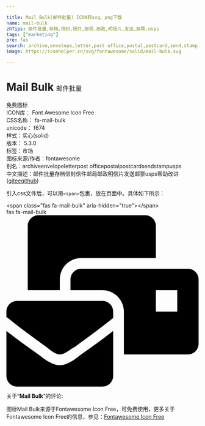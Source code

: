 ```yaml
---

title: Mail Bulk(邮件批量) ICON转svg、png下载
name: mail-bulk
zhTips: 邮件批量,存档,信封,信件,邮局,邮政,明信片,发送,邮票,usps
tags: ["marketing"]
pre: fas
search: archive,envelope,letter,post office,postal,postcard,send,stamp,usps
image: https://iconhelper.cn/svg/fontawesome/solid/mail-bulk.svg

---
```


# Mail Bulk  <small style="font-size: 60%;font-weight: 100">邮件批量</small>


<div class="detail-page">
<p>
<span><span class="badge-success badge">免费图标</span> </span>
<br/>
<span>
ICON库：
<span class="badge-secondary badge">Font Awesome Icon Free</span> 
</span>
<br/>
<span>
CSS名称：
<span class="badge-secondary badge">fa-mail-bulk</span> 
</span>
<br/>
<span>
unicode：
<span class="badge-secondary badge">f674</span> 
<copy-btn content='f674' btn-title=""></copy-btn>
<copy-btn :content='String.fromCodePoint(parseInt("f674", 16))' btn-title="复制U"></copy-btn>
</span><br/><span>样式：<span class="badge-light badge">实心(solid)</span></span>
<br/>
<span>
版本：
<span class="badge-secondary badge">5.3.0</span> 
</span><br/><span>标签：<span class="badge-light badge"><router-link to="/tags/marketing.html">市场</router-link></span></span>
<br/>
<span>图标来源/作者：<span class="badge-light badge">fontawesome</span></span> 
<br/>
<span>别名：<span class="badge-light badge">archive</span><span class="badge-light badge">envelope</span><span class="badge-light badge">letter</span><span class="badge-light badge">post office</span><span class="badge-light badge">postal</span><span class="badge-light badge">postcard</span><span class="badge-light badge">send</span><span class="badge-light badge">stamp</span><span class="badge-light badge">usps</span></span><br/><span class="zh-detail">中文描述：<span class="badge-primary badge">邮件批量</span><span class="badge-primary badge">存档</span><span class="badge-primary badge">信封</span><span class="badge-primary badge">信件</span><span class="badge-primary badge">邮局</span><span class="badge-primary badge">邮政</span><span class="badge-primary badge">明信片</span><span class="badge-primary badge">发送</span><span class="badge-primary badge">邮票</span><span class="badge-primary badge">usps</span><span class="help-link"><span>帮助改进</span>(<a href="https://gitee.com/liuwave/icon-helper/edit/master/json/fontawesome/solid/mail-bulk.json" target="_blank" rel="noopener noreferrer">gitee</a><a href="https://github.com/liuwave/icon-helper/edit/master/json/fontawesome/solid/mail-bulk.json" target="_blank" rel="noopener noreferrer">github</a></span>)</span><br/>
</p>
</div>
<div class="alert alert-dark">
  <i class="fas fa-mail-bulk fa-xs"></i>
  <i class="fas fa-mail-bulk fa-sm"></i>
  <i class="fas fa-mail-bulk fa-lg"></i>
  <i class="fas fa-mail-bulk fa-2x"></i>
  <i class="fas fa-mail-bulk fa-3x"></i>
  <i class="fas fa-mail-bulk fa-5x"></i>
  <i class="fas fa-mail-bulk fa-7x"></i>
</div>
<div>
  <p>引入css文件后，可以用<code>&lt;span&gt;</code>包裹，放在页面中。具体如下所示：    
  </p>
  <div class="alert alert-primary" style="font-size: 14px">
    &lt;span class="fas fa-mail-bulk" aria-hidden="true"&gt;&lt;/span&gt;
    <copy-btn content='<span class="fas fa-mail-bulk" aria-hidden="true"></span>'></copy-btn>
  </div>
  <div class="alert alert-secondary">
    <i class="fas fa-mail-bulk"
    style="font-size: 24px"
    aria-hidden="true"></i> fas fa-mail-bulk
    <copy-btn content="fas fa-mail-bulk" btn-title="复制图标名称"></copy-btn>
  </div>
</div>
<div id="svg" class="svg-wrap">
<svg xmlns="http://www.w3.org/2000/svg" viewBox="0 0 576 512"><path d="M160 448c-25.6 0-51.2-22.4-64-32-64-44.8-83.2-60.8-96-70.4V480c0 17.67 14.33 32 32 32h256c17.67 0 32-14.33 32-32V345.6c-12.8 9.6-32 25.6-96 70.4-12.8 9.6-38.4 32-64 32zm128-192H32c-17.67 0-32 14.33-32 32v16c25.6 19.2 22.4 19.2 115.2 86.4 9.6 6.4 28.8 25.6 44.8 25.6s35.2-19.2 44.8-22.4c92.8-67.2 89.6-67.2 115.2-86.4V288c0-17.67-14.33-32-32-32zm256-96H224c-17.67 0-32 14.33-32 32v32h96c33.21 0 60.59 25.42 63.71 57.82l.29-.22V416h192c17.67 0 32-14.33 32-32V192c0-17.67-14.33-32-32-32zm-32 128h-64v-64h64v64zm-352-96c0-35.29 28.71-64 64-64h224V32c0-17.67-14.33-32-32-32H96C78.33 0 64 14.33 64 32v192h96v-32z"/></svg>
</div>
<detail full-name='fa-mail-bulk'></detail>
<div class="icon-detail__container">
<p>关于“<b>Mail Bulk</b>”的评论:</p>
</div>
<Vssue title="关于“Mail Bulk”的评论" />    
<div><p>图标Mail Bulk来源于Fontawesome Icon Free，可免费使用，更多关于  Fontawesome Icon Free的信息，参见：<a target="_blank" href="https://iconhelper.cn/fontawesome.html">Fontawesome Icon Free</a>
</p></div>
